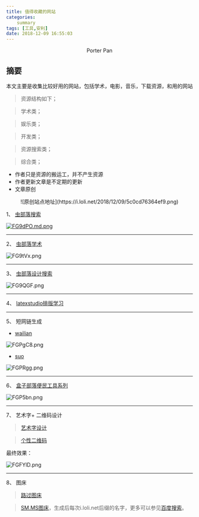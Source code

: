 ```yaml
---
title: 值得收藏的网站
categories:     
    summary
tags: [工具,安利]
date: 2018-12-09 16:55:03
---
```


<center> Porter Pan </center>

## 摘要

本文主要是收集比较好用的网站，包括学术，电影，音乐，下载资源，和用的网站

 > 资源结构如下；
 
 > 学术类；
 
 > 娱乐类；
 
 > 开发类；
 
 > 资源搜索类；
 
 > 综合类；
 > 

* 作者只是资源的搬运工，并不产生资源
* 作者更新文章是不定期的更新
* 文章原创

<center>
![原创站点地址](https://i.loli.net/2018/12/09/5c0cd76364ef9.png)
</center>

<!-- more -->

1、 [虫部落搜索](http://search.chongbuluo.com/)

[![FG9dPO.md.png](https://s1.ax1x.com/2018/12/09/FG9dPO.md.png)](https://imgchr.com/i/FG9dPO)

---

2、 [虫部落学术](http://scholar.chongbuluo.com/)

![FG9tVx.png](https://s1.ax1x.com/2018/12/09/FG9tVx.png)

---

3、 [虫部落设计搜索](http://image.chongbuluo.com/)

![FG9QGF.png](https://s1.ax1x.com/2018/12/09/FG9QGF.png)

---

4、 [latexstudio排版学习](http://www.latexstudio.net/)

---

5、 短网链生成

* [wailian](http://dwz.wailian.work/)

![FGPgC8.png](https://s1.ax1x.com/2018/12/09/FGPgC8.png)

* [suo](http://suo.im/)

![FGPRgg.png](https://s1.ax1x.com/2018/12/09/FGPRgg.png)

---

6、 [盒子部落便民工具系列](http://tool.hezibuluo.com/?&rand=af1eb07e2eb8d08b029d8e2d2a809a75)

![FGP5bn.png](https://s1.ax1x.com/2018/12/09/FGP5bn.png)

---

7、 艺术字+ 二维码设计

> [艺术字设计](http://www.akuziti.com/yw/)

> [个性二维码](http://www.xmesm.cn/)

最终效果：

![FGFYlD.png](https://s1.ax1x.com/2018/12/09/FGFYlD.png)

---

8、 图床

> [路过图床](https://imgchr.com/)

> [SM.MS图床](https://sm.ms/)，生成后每次i.loli.net后缀的名字，更多可以参见[百度搜索](https://www.jianshu.com/p/718173c339ee)。 
